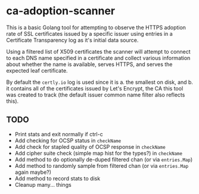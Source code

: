 # ca-adoption-scanner

This is a basic Golang tool for attempting to observe the HTTPS adoption rate of SSL certificates
issued by a specific issuer using entries in a Certificate Transparency log as it's initial data
source.

Using a filtered list of X509 certificates the scanner will attempt to connect to each DNS name
specified in a certificate and collect various information about whether the name is available,
serves HTTPS, and serves the expected leaf certificate.

By default the `certly.io` log is used since it is a. the smallest on disk, and b. it contains
all of the certificates issued by Let's Encrypt, the CA this tool was created to track (the
default issuer common name filter also reflects this). 

## TODO

* Print stats and exit normally if ctrl-c
* Add checking for OCSP status in `checkName`
* Add check for stapled quality of OCSP response in `checkName`
* Add cipher suite check (simple map hist for the types?) in `checkName`
* Add method to do optionally de-duped filtered chan (or via `entries.Map`)
* Add method to randomly sample from filtered chan (or via `entries.Map` again maybe?)
* Add method to record stats to disk
* Cleanup many... things
